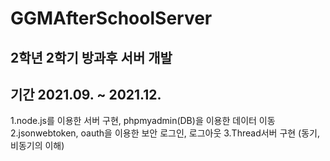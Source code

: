 # GGMAfterSchoolServer
2학년 2학기 방과후 서버 개발
----
기간 2021.09. ~ 2021.12.
----
1.node.js를 이용한 서버 구현, phpmyadmin(DB)을 이용한 데이터 이동
2.jsonwebtoken, oauth을 이용한 보안 로그인, 로그아웃
3.Thread서버 구현 (동기, 비동기의 이해)
